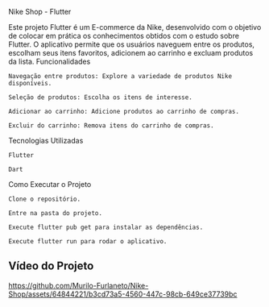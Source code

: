 Nike Shop - Flutter

Este projeto Flutter é um E-commerce da Nike, desenvolvido com o objetivo de colocar em prática os conhecimentos obtidos com o estudo sobre Flutter. O aplicativo permite que os usuários naveguem entre os produtos, escolham seus itens favoritos, adicionem ao carrinho e excluam produtos da lista.
Funcionalidades

    Navegação entre produtos: Explore a variedade de produtos Nike disponíveis.

    Seleção de produtos: Escolha os itens de interesse.

    Adicionar ao carrinho: Adicione produtos ao carrinho de compras.

    Excluir do carrinho: Remova itens do carrinho de compras.

Tecnologias Utilizadas

    Flutter

    Dart


Como Executar o Projeto

    Clone o repositório.

    Entre na pasta do projeto.

    Execute flutter pub get para instalar as dependências.

    Execute flutter run para rodar o aplicativo.


## Vídeo do Projeto



https://github.com/Murilo-Furlaneto/Nike-Shop/assets/64844221/b3cd73a5-4560-447c-98cb-649ce37739bc


